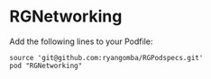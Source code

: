 # RGNetworking

Add the following lines to your Podfile:

    source 'git@github.com:ryangomba/RGPodspecs.git'
    pod "RGNetworking"

